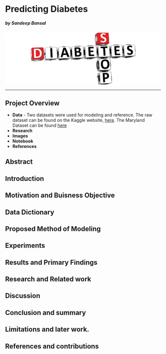 # Predicting Diabetes

#####    by <b>Sandeep Bansal</b>

![alt text](https://github.com/Sandeep-Bansal1/Diabetes_Project/blob/main/stop-diabetes.jpg)


---

## Project Overview

- <b>Data</b> - Two datasets were used for modeling and reference. The raw dataset can be found on the Kaggle website, [here](https://www.kaggle.com/tags/diabetes). The Maryland Dataset can be found [here](https://www.google.com/search?q=maryland+open+data+diabetes&rlz=1C5CHFA_enUS896US896&oq=maryland+open+data+diabetes&aqs=chrome..69i57j69i60l3.8421j1j7&sourceid=chrome&ie=UTF-8)
- <b>Research</b>
- <b>Images</b>
- <b>Notebook</b>
- <b>References</b>

## Abstract 
## Introduction 
## Motivation and Buisness Objective


## Data Dictionary

## Proposed Method of Modeling 
## Experiments 
## Results and Primary Findings

## Research and Related work
## Discussion
## Conclusion and summary
## Limitations and later work.
## References and contributions
